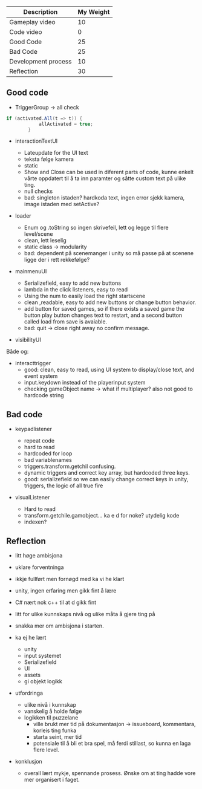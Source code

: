 |Description | My Weight |
|----|----|
|Gameplay video | 10 |
|Code video | 0 |
|Good Code  | 25 |
|Bad Code | 25 |
|Development process | 10 |
|Reflection | 30 |

## Good code
- TriggerGroup -> all check

```cs
if (activated.All(t => t)) {
            allActivated = true;
        }
```

- interactionTextUI
    - Lateupdate for the UI text
    - teksta følge kamera
    - static
    - Show and Close can be used in diferent parts of code, kunne enkelt vårte oppdatert til å ta inn paramter og såtte custom text på ulike ting.
    - null checks
    - bad: singleton istaden? hardkoda text, ingen error sjekk kamera, image istaden med setActive?
  
- loader
    - Enum og .toString so ingen skrivefeil, lett og legge til flere level/scene
    - clean, lett leselig
    - static class -> modularity
    - bad: dependent på scenemanger i unity so må passe på at scenene ligge der i rett rekkefølge?
  
- mainmenuUI
    - Serializefield, easy to add new buttons
    - lambda in the click listeners, easy to read
    - Using the num to easily load the right startscene
    - clean ,readable, easy to add new buttons or change button behavior.
    - add button for saved games, so if there exists a saved game the button play button
      changes text to restart, and a second button called load from save is avaiable.
    - bad: quit -> close right away no confirm message.
 
- visibilityUI


Både og:
- interacttrigger
    - good: clean, easy to read, using UI system to display/close text, and event system
    - input.keydown instead of the playerinput system
    - checking gameObject name -> what if multiplayer? also not good to hardcode string

## Bad code
   
- keypadlistener
    - repeat code
    - hard to read
    - hardcoded for loop
    - bad variablenames
    - triggers.transform.getchil confusing.
    - dynamic triggers and correct key array, but hardcoded three keys.
    - good: serializefield so we can easily change correct keys in unity, triggers, the logic of all true fire
  
- visualListener
    - Hard to read
    - transform.getchile.gamobject... ka e d for noke? utydelig kode
    - indexen?

## Reflection
  - litt høge ambisjona
  - uklare forventninga
  - ikkje fullført men fornøgd med ka vi he klart
  - unity, ingen erfaring men gikk fint å lære
  - C# nært nok c++ til at d gikk fint
  - litt for ulike kunnskaps nivå og ulike måta å gjere ting på
  - snakka mer om ambisjona i starten.
      
- ka ej he lært
    - unity
    - input systemet
    - Serializefield
    - UI
    - assets
    - gi objekt logikk
      
- utfordringa
  - ulike nivå i kunnskap
  - vanskelig å holde følge
  - logikken til puzzelane
    - ville brukt mer tid på dokumentasjon -> issueboard, kommentara, korleis ting funka
    - starta seint, mer tid
    - potensiale til å bli et bra spel, må ferdi stillast, so kunna en laga flere level. 
      
- konklusjon
    - overall lært mykje, spennande prosess. Ønske om at ting hadde vore mer organisert i faget. 


